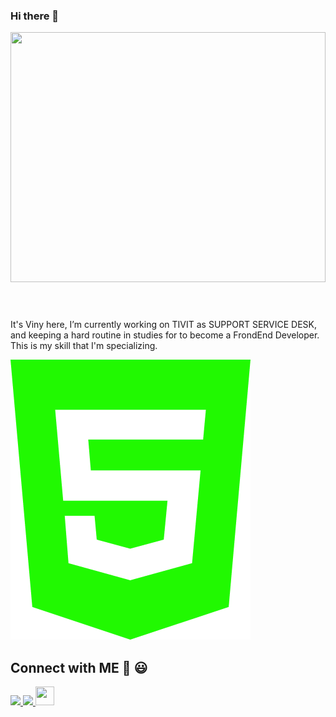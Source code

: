 ### Hi there 👋

<header display="flex-inline">
  
  <img src="https://i.ibb.co/1dSK4zz/profile-git.png" width="100%" height="400" position="absolute" float="right" >
</header>

<p width="400">It's Viny here, I’m currently working on TIVIT as SUPPORT SERVICE DESK, and keeping a hard routine in studies for to become a FrondEnd Developer.
This is my skill that I'm specializing.</p>

<picture align="center">
  <img src="./assets/html5.png">
  </picture>

## Connect with ME 👋 😃
<p align="left" backgroundcolor="#4d0099" width="100%">
<a href="https://www.linkedin.com/in/vinicius-batista-815983137/">
  <img src="https://hand-landing-page-curved.netlify.app/images/facebook.svg" marginLeft="20" marginRight="20">
</a>
<a href="https://www.instagram.com/viny_batista_10/">
  <img src="https://hand-landing-page-curved.netlify.app/images/instagram.svg" marginLeft="20" marginRight="20">
</a>
<a href="https://www.frontendmentor.io/profile/vbanety">
  <img src="https://pbs.twimg.com/profile_images/1047378912819531776/jg7V1u54_400x400.jpg" width="30" height="30" marginLeft="20" marginRight="20">
</a>

</p>
<!--



**Vbanety/Vbanety** is a ✨ _special_ ✨ repository because its `README.md` (this file) appears on your GitHub profile.

Here are some ideas to get you started:

- 🔭 I’m currently working on ...
- 🌱 I’m currently learning ...
- 👯 I’m looking to collaborate on ...
- 🤔 I’m looking for help with ...
- 💬 Ask me about ...
- 📫 How to reach me: ...
- 😄 Pronouns: ...
- ⚡ Fun fact: ...
-->
